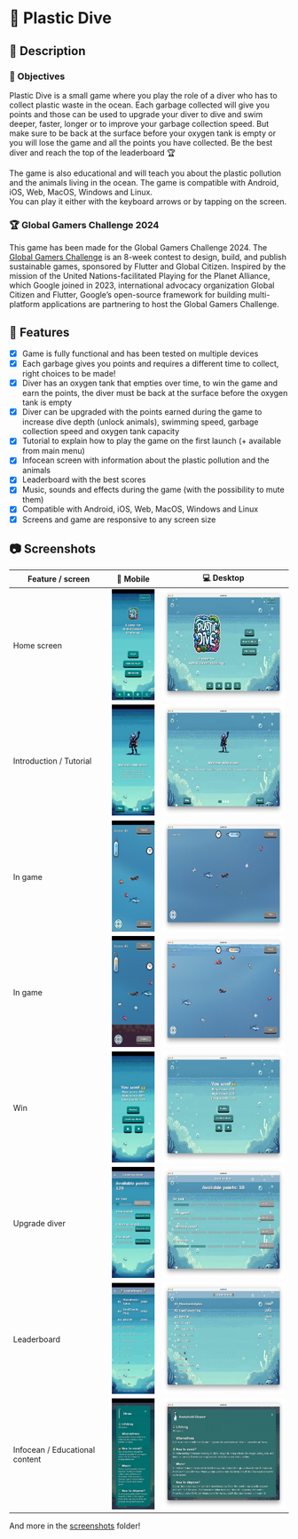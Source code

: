 
# 🤿 Plastic Dive

## 🐡 Description

### 🎯 Objectives

Plastic Dive is a small game where you play the role of a diver who has to collect plastic waste in the ocean. Each garbage collected will give you points and those can be used to upgrade your diver to dive and swim deeper, faster, longer or to improve your garbage collection speed. But make sure to be back at the surface before your oxygen tank is empty or you will lose the game and all the points you have collected. Be the best diver and reach the top of the leaderboard 🏆

The game is also educational and will teach you about the plastic pollution and the animals living in the ocean. The game is compatible with Android, iOS, Web, MacOS, Windows and Linux.  
You can play it either with the keyboard arrows or by tapping on the screen.

### 🏆 Global Gamers Challenge 2024

This game has been made for the Global Gamers Challenge 2024. The [Global Gamers Challenge](https://flutter.dev/global-gamers) is an 8-week contest to design, build, and publish sustainable games, sponsored by Flutter and Global Citizen. Inspired by the mission of the United Nations-facilitated Playing for the Planet Alliance, which Google joined in 2023, international advocacy organization Global Citizen and Flutter, Google’s open-source framework for building multi-platform applications are partnering to host the Global Gamers Challenge.

## 🤿 Features

- [x] Game is fully functional and has been tested on multiple devices
- [x] Each garbage gives you points and requires a different time to collect, right choices to be made!
- [x] Diver has an oxygen tank that empties over time, to win the game and earn the points, the diver must be back at the surface before the oxygen tank is empty
- [x] Diver can be upgraded with the points earned during the game to increase dive depth (unlock animals), swimming speed, garbage collection speed and oxygen tank capacity
- [x] Tutorial to explain how to play the game on the first launch (+ available from main menu)
- [x] Infocean screen with information about the plastic pollution and the animals
- [x] Leaderboard with the best scores
- [x] Music, sounds and effects during the game (with the possibility to mute them)
- [x] Compatible with Android, iOS, Web, MacOS, Windows and Linux
- [x] Screens and game are responsive to any screen size

## 📷 Screenshots

| Feature / screen  | 📱 Mobile | 💻 Desktop |
| ------------- | ------------- | ------------- |
| Home screen | <img src="screenshots/mobile/home.jpg" height="200">  | <img src="screenshots/desktop/home.jpg" height="200">  |
| Introduction / Tutorial  | <img src="screenshots/mobile/intro-1.jpg" height="200">  | <img src="screenshots/desktop/intro-1.jpg" height="200">  |
| In game  | <img src="screenshots/mobile/ingame-1.jpg" height="200">  | <img src="screenshots/desktop/ingame-1.jpg" height="200">  |
| In game  | <img src="screenshots/mobile/ingame-2.jpg" height="200">  | <img src="screenshots/desktop/ingame-2.jpg" height="200">  |
| Win  | <img src="screenshots/mobile/win-screen.jpg" height="200">  | <img src="screenshots/desktop/win-screen.jpg" height="200">  |
| Upgrade diver  | <img src="screenshots/mobile/upgrade-diver.jpg" height="200">  | <img src="screenshots/desktop/upgrade-diver.jpg" height="200">  |
| Leaderboard  | <img src="screenshots/mobile/leaderboard.jpg" height="200">  | <img src="screenshots/desktop/leaderboard.jpg" height="200">  |
| Infocean / Educational content  | <img src="screenshots/mobile/garbage-dialog.jpg" height="200">  | <img src="screenshots/desktop/garbage-dialog.jpg" height="200">  |

And more in the [screenshots](screenshots) folder!
